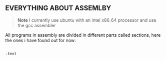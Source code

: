 ## EVERYTHING ABOUT ASSEMLBY

>**Note**
>I currently use ubuntu with an intel x86_64 processor and use the gcc assembler

All programs in assembly are divided in different parts called sections, here the ones i have found out for now:

```asm

.text

```